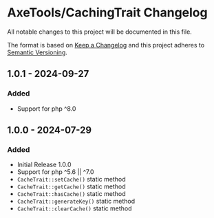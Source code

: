 # AxeTools/CachingTrait Changelog

All notable changes to this project will be documented in this file.

The format is based on [Keep a Changelog]
and this project adheres to [Semantic Versioning].

## 1.0.1 - 2024-09-27

### Added

- Support for php ^8.0

## 1.0.0 - 2024-07-29

### Added

- Initial Release 1.0.0
- Support for php ^5.6 || ^7.0
- `CacheTrait::setCache()` static method
- `CacheTrait::getCache()` static method
- `CacheTrait::hasCache()` static method
- `CacheTrait::generateKey()` static method
- `CacheTrait::clearCache()` static method

[Keep a Changelog]:http://keepachangelog.com/en/1.1.0/
[Semantic Versioning]:http://semver.org/spec/v2.0.0.html
